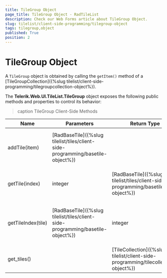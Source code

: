 ```yaml
---
title: TileGroup Object
page_title: TileGroup Object - RadTileList
description: Check our Web Forms article about TileGroup Object.
slug: tilelist/client-side-programming/tilegroup-object
tags: tilegroup,object
published: True
position: 2
---
```


# TileGroup Object





A `TileGroup` object is obtained by calling the `getItem()` method of a [TileGroupCollection]({%slug tilelist/client-side-programming/tilegroupcollection-object%}).

The **Telerik.Web.UI.TileList.TileGroup** object exposes the following public methods and properties to control its behavior:


>caption TileGroup Client-Side Methods

| Name | Parameters | Return Type | Description |
| ------ | ------ | ------ | ------ |
|addTile(item)|[RadBaseTile]({%slug tilelist/tiles/client-side-programming/basetile-object%})||Adds the tile passed as a parameter to the group.|
|getTile(index)|integer|[RadBaseTile]({%slug tilelist/tiles/client-side-programming/basetile-object%})|Returns the tile at the given index in the group.|
|getTileIndex(tile)|[RadBaseTile]({%slug tilelist/tiles/client-side-programming/basetile-object%})|integer|Returns the index of the tile passed as a parameter in the given group.|
|get_tiles()||[TileCollection]({%slug tilelist/client-side-programming/tilecollection-object%})|Returns the tiles in the given group.|
